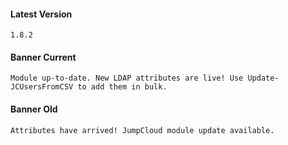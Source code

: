 #### Latest Version

```
1.8.2
```

#### Banner Current

```
Module up-to-date. New LDAP attributes are live! Use Update-JCUsersFromCSV to add them in bulk.
```

#### Banner Old

```
Attributes have arrived! JumpCloud module update available.
```
